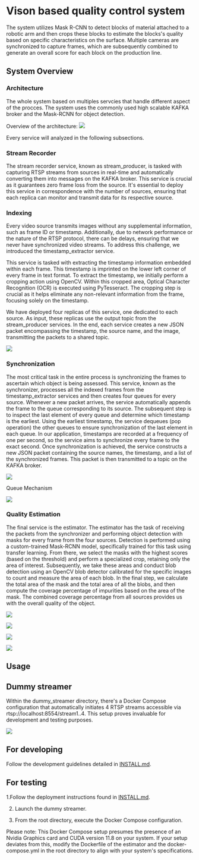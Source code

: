 # Vison based quality control system

The system utilizes Mask R-CNN to detect blocks of material attached to a robotic arm and then crops these blocks to estimate the blocks's quality based on specific characteristics on the surface. Multiple cameras are synchronized to capture frames, which are subsequently combined to generate an overall score for each block on the production line.

## System Overview

### Architecture 
The whole system based on multiples servcies that handle different aspect of the procces. The system uses the commonly used high scalable KAFKA broker and the Mask-RCNN for object detection.

Overview of the architecture:
![](/images/imp.jpg)

Every service will analyzed in the following subsections.
### Stream Recorder

The stream recorder service, known as stream_producer, is tasked with capturing RTSP streams from sources in real-time and automatically converting them into messages on the KAFKA broker. This service is crucial as it guarantees zero frame loss from the source. It's essential to deploy this service in correspondence with the number of sources, ensuring that each replica can monitor and transmit data for its respective source.

### Indexing 

Every video source transmits images without any supplemental information, such as frame ID or timestamp. Additionally, due to network performance or the nature of the RTSP protocol, there can be delays, ensuring that we never have synchronized video streams. To address this challenge, we introduced the timestamp_extractor service.

This service is tasked with extracting the timestamp information embedded within each frame. This timestamp is imprinted on the lower left corner of every frame in text format. To extract the timestamp, we initially perform a cropping action using OpenCV. Within this cropped area, Optical Character Recognition (OCR) is executed using PyTesseract. The cropping step is crucial as it helps eliminate any non-relevant information from the frame, focusing solely on the timestamp.

We have deployed four replicas of this service, one dedicated to each source. As input, these replicas use the output topic from the stream_producer services. In the end, each service creates a new JSON packet encompassing the timestamp, the source name, and the image, transmitting the packets to a shared topic.

![](/images/timestamp.jpg)
### Synchronization

The most critical task in the entire process is synchronizing the frames to ascertain which object is being assessed. This service, known as the synchronizer, processes all the indexed frames from the timestamp_extractor services and then creates four queues for every source. Whenever a new packet arrives, the service automatically appends the frame to the queue corresponding to its source. The subsequent step is to inspect the last element of every queue and determine which timestamp is the earliest. Using the earliest timestamp, the service dequeues (pop operation) the other queues to ensure synchronization of the last element in each queue. In our application, timestamps are recorded at a frequency of one per second, so the service aims to synchronize every frame to the exact second. Once synchronization is achieved, the service constructs a new JSON packet containing the source names, the timestamp, and a list of the synchronized frames. This packet is then transmitted to a topic on the KAFKA broker.

![](images/sync.jpg)

Queue Mechanism

![](/images/queue.jpg)



### Quality Estimation

The final service is the estimator. The estimator has the task of receiving the packets from the synchronizer and performing object detection with masks for every frame from the four sources. Detection is performed using a custom-trained Mask-RCNN model, specifically trained for this task using transfer learning. From there, we select the masks with the highest scores (based on the threshold) and perform a specialized crop, retaining only the area of interest. Subsequently, we take these areas and conduct blob detection using an OpenCV blob detector calibrated for the specific images to count and measure the area of each blob. In the final step, we calculate the total area of the mask and the total area of all the blobs, and then compute the coverage percentage of impurities based on the area of the mask. The combined coverage percentage from all sources provides us with the overall quality of the object.

![](/images/maskf2.png)

![](/images/rock_mask_back3.jpg)

![](/images/final_result1.jpg)

![](/images/final_result.jpg)

## Usage
## Dummy streamer
Within the dummy_streamer directory, there's a Docker Compose configuration that automatically initiates 4 RTSP streams accessible via rtsp://localhost:8554/stream1..4. This setup proves invaluable for development and testing purposes.

![](/images/sync.jpg)


## For developing

Follow the development guidelines detailed in [INSTALL.md](/INSTALL.md).

## For testing

1.Follow the deployment instructions found in [INSTALL.md](/INSTALL.md).

2. Launch the dummy streamer.

2. From the root directory, execute the Docker Compose configuration.

Please note: This Docker Compose setup presumes the presence of an Nvidia Graphics card and CUDA version 11.8 on your system. If your setup deviates from this, modify the Dockerfile of the estimator and the docker-compose.yml in the root directory to align with your system's specifications.